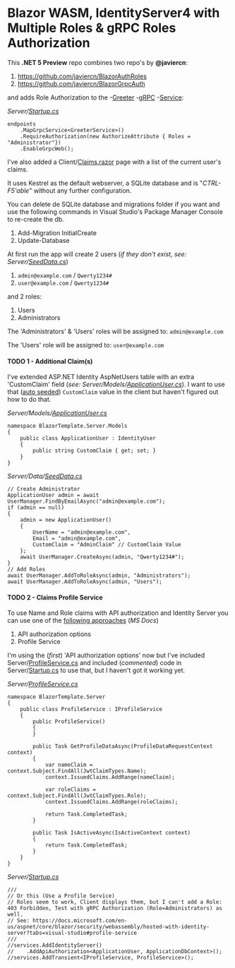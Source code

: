 # Blazor WASM, IdentityServer4 with Multiple Roles &amp; gRPC Roles Authorization

This **.NET 5 Preview** repo combines two repo's by **@javiercn**:

1. https://github.com/javiercn/BlazorAuthRoles
2. https://github.com/javiercn/BlazorGrpcAuth

and adds Role Authorization to the -[Greeter](BlazorTemplate/Client/Pages/GreeterGrpc.razor) -[gRPC](BlazorTemplate/Shared/Contracts/greeter.proto) -[Service](BlazorTemplate/Server/GrpcServices/GreeterService.cs):

_Server/[Startup.cs](BlazorTemplate/Server/Startup.cs)_

    endpoints
        .MapGrpcService<GreeterService>()
        .RequireAuthorization(new AuthorizeAttribute { Roles = "Administrator"})
        .EnableGrpcWeb();
        
I've also added a Client/[Claims.razor](BlazorTemplate/Client/Pages/Claims.razor) page with a list of the current user's claims.

It uses Kestrel as the default webserver, a SQLite database and is "*CTRL-F5'able*" without any further configuration.

You can delete de SQLite database and migrations folder if you want and use the following commands in Visual Studio's Package Manager Console to re-create the db.

1. Add-Migration InitialCreate
2. Update-Database

At first run the app will create 2 users (_if they don't exist, see: Server/[SeedData.cs](BlazorTemplate/Server/Data/SeedData.cs)_)

1. `admin@example.com` / `Qwerty1234#`
2. `user@example.com` / `Qwerty1234#`

and 2 roles: 

1. Users
2. Administrators

The 'Administrators' &amp; 'Users' roles will be assigned to: `admin@example.com`

The 'Users' role will be assigned to: `user@example.com`

#### TODO 1 - Additional Claim(s)

I've extended ASP.NET Identity AspNetUsers table with an extra 'CustomClaim' field (_see: Server/Models/[ApplicationUser.cs](BlazorTemplate/Server/Models/ApplicationUser.cs)_). I want to use that ([auto seeded](BlazorTemplate/Server/Data/SeedData.cs)) `CustomClaim` value in the client but haven't figured out how to do that.

_Server/Models/[ApplicationUser.cs](BlazorTemplate/Server/Models/ApplicationUser.cs)_

	namespace BlazorTemplate.Server.Models
	{
		public class ApplicationUser : IdentityUser
		{
			public string CustomClaim { get; set; }
		}
	}
    
_Server/Data/[SeedData.cs](BlazorTemplate/Server/Data/SeedData.cs)_

	// Create Administrator
	ApplicationUser admin = await UserManager.FindByEmailAsync("admin@example.com");
	if (admin == null)
	{
		admin = new ApplicationUser()
		{
			UserName = "admin@example.com",
			Email = "admin@example.com",
			CustomClaim = "AdminClaim" // CustomClaim Value
		};
		await UserManager.CreateAsync(admin, "Qwerty1234#");
	}
	// Add Roles
	await UserManager.AddToRoleAsync(admin, "Administrators");
	await UserManager.AddToRoleAsync(admin, "Users");

#### TODO 2 - Claims Profile Service

To use Name and Role claims with API authorization and Identity Server you can use one of the [following approaches](https://docs.microsoft.com/en-us/aspnet/core/blazor/security/webassembly/hosted-with-identity-server#configure-identity-server) (_MS Docs_)

1. API authorization options
2. Profile Service

I'm using the (_first_) 'API authorization options' now but I've included Server/[ProfileService.cs](BlazorTemplate/Server/ProfileService.cs) and included (_commented_) code in Server/[Startup.cs](BlazorTemplate/Server/Startup.cs) to use that, but I haven't got it working yet.

_Server/[ProfileService.cs](BlazorTemplate/Server/ProfileService.cs)_

	namespace BlazorTemplate.Server
	{
		public class ProfileService : IProfileService
		{
			public ProfileService()
			{
			}

			public Task GetProfileDataAsync(ProfileDataRequestContext context)
			{
				var nameClaim = context.Subject.FindAll(JwtClaimTypes.Name);
				context.IssuedClaims.AddRange(nameClaim);

				var roleClaims = context.Subject.FindAll(JwtClaimTypes.Role);
				context.IssuedClaims.AddRange(roleClaims);

				return Task.CompletedTask;
			}

			public Task IsActiveAsync(IsActiveContext context)
			{
				return Task.CompletedTask;
			}
		}
	}

_Server/[Startup.cs](BlazorTemplate/Server/Startup.cs)_

	///
	// Or this (Use a Profile Service)
	// Roles seem to work, Client displays them, but I can't add a Role: 403 Forbidden, Test with gRPC Authorization (Role=Administrators) as well.
	// See: https://docs.microsoft.com/en-us/aspnet/core/blazor/security/webassembly/hosted-with-identity-server?tabs=visual-studio#profile-service
	///
	//services.AddIdentityServer()
	//    .AddApiAuthorization<ApplicationUser, ApplicationDbContext>();
	//services.AddTransient<IProfileService, ProfileService>();

